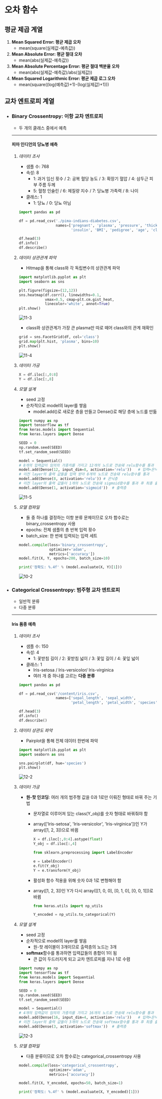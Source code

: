 # 오차 함수

## 평균 제곱 계열

1. **Mean Squared Error: 평균 제곱 오차**
   - mean(square(실제값-예측값))
2. **Mean Absolute Error: 평균 절대 오차**
   - mean(abs(실제값-예측값))
3. **Mean Absolute Percentage Error: 평균 절대 백분율 오차**
   - mean(abs(실제값-예측값)/abs(실제값))
4. **Mean Squared Logarithmic Error: 평균 제곱 로그 오차**
   - mean(square((log(예측값)+1)-(log(실제값)+1)))



## 교차 엔트로피 계열

- ### Binary Crossentropy: 이항 교차 엔트로피

  - 두 개의 클래스 중에서 예측

  ------

  #### 피마 인디언의 당뇨병 예측

  1. *데이터 조사*

     - 샘플 수: 768
     - 속성: 8
       - 1: 과거 임신 횟수 / 2: 공복 혈당 농도 / 3: 확장기 혈압 / 4: 삼두근 피부 주름 두께
       - 5: 혈청 인슐린 / 6: 체질량 지수 / 7: 당뇨병 가족력 / 8: 나이
     - 클래스: 1
       - 1: 당뇨 / 0: 당뇨 아님

     ```python
     import pandas as pd
     
     df = pd.read_csv('./pima-indians-diabetes.csv', 
                      names=['pregnant', 'plasma', 'pressure', 'thickness',
                             'insulin', 'BMI', 'pedigree', 'age', 'class'])
     
     df.head(3)
     df.info()
     df.describe()
     ```

  2. *데이터 상관관계 파악*

     - Hitmap을 통해 class와 각 독립변수의 상관관계 파악

     ```python
     import matplotlib.pyplot as plt
     import seaborn as sns
     
     plt.figure(figsize=(12,12))
     sns.heatmap(df.corr(), linewidths=0.1, 
                 vmax=0.5, cmap=plt.cm.gist_heat, 
                 linecolor='white', annot=True)
     plt.show()
     ```

     ![11-3]()

     - class와 상관관계가 가장 큰 plasma만 따로 떼어 class와의 관계 재확인

     ```python
     grid = sns.FacetGrid(df, col='class')
     grid.map(plt.hist, 'plasma', bins=10)
     plt.show()
     ```

     ![11-4]()

  3. *데이터 가공*

     ```python
     X = df.iloc[:,0:8]
     Y = df.iloc[:,8]
     ```

  4. *모델 설계*

     - seed 고정
     - 순차적으로 model의 layer를 쌓음
       - model.add()로 새로운 층을 만들고 Dense()로 해당 층에 노드를 만듦

     ```python
     import numpy as np
     import tensorflow as tf
     from keras.models import Sequential
     from keras.layers import Dense
     
     SEED = 0
     np.random.seed(SEED)
     tf.set_random_seed(SEED)
     
     model = Sequential()
     # 8개의 입력값이 임의의 가중치를 가지고 12개의 노드로 전송돼 relu함수를 통과 
     model.add(Dense(12, input_dim=8, activation='relu'))	# 입력+은닉층
     # 이전 layer의 출력 값들을 입력 받아 8개의 노드로 전송돼 relu함수를 통과
     model.add(Dense(8, activation='relu'))	# 은닉층
     # 이전 layer의 출력 값들이 1개의 노드로 전송돼 sigmoid함수를 통과 후 최종 출력
     model.add(Dense(1, activation='sigmoid'))	# 출력층
     ```

     ![11-5]()

  5. *모델 컴파일*

     - 둘 중 하나를 결정하는 이항 분류 문제이므로 오차 함수로는 binary_crossentropy 사용
     - epochs: 전체 샘플의 총 반복 입력 횟수
     - batch_size: 한 번에 입력되는 입력 세트

     ```python
     model.compile(loss='binary_crossentropy', 
                   optimizer='adam', 
                   metrics=['accuracy'])
     model.fit(X, Y, epochs=200, batch_size=10)
     
     print('정확도: %.4f' % (model.evaluate(X, Y)[1]))
     ```

     ![10-2]()

     

- ### Categorical Crossentropy: 범주형 교차 엔트로피

  - 일반적 분류
  - 다중 분류

  ------

  #### Iris 품종 예측

  1. *데이터 조사*

     - 샘플 수: 150
     - 속성: 4
       - 1: 꽃받침 길이 / 2: 꽃받침 넓이 / 3: 꽃잎 길이 / 4: 꽃잎 넓이
     - 클래스: 1
       - Iris-setosa / Iris-versicolor/ Iris-virginica
       - 여러 개 중 하나를 고르는 **다중 분류**

     ```python
     import pandas as pd
     
     df = pd.read_csv('/content/iris.csv', 
                      names=['sepal_length', 'sepal_width', 
                             'petal_length', 'petal_width', 'species'])
     
     df.head(3)
     df.info()
     df.describe()
     ```

  2. *데이터 상관도 파악*

     - Pairplot을 통해 전체 데이터 한번에 파악

     ```python
     import matplotlib.pyplot as plt
     import seaborn as sns
     
     sns.pairplot(df, hue='species')
     plt.show()
     ```

     ![12-2]()

  3. *데이터 가공*

     - **원-핫 인코딩**: 여러 개의 범주형 값을 0과 1로만 이뤄진 형태로 바꿔 주는 기법

       - 문자열로 이루어져 있는 class(Y_obj)를 숫자 형태로 바꿔줘야 함

       - array(['Iris-setosa', 'Iris-versicolor', 'Iris-virginica'])인 Y가 array([1, 2, 3])으로 바뀜

         ```python
         X = df.iloc[:,0:4].astype(float)
         Y_obj = df.iloc[:,4]
         
         from sklearn.preprocessing import LabelEncoder
         
         e = LabelEncoder()
         e.fit(Y_obj)
         Y = e.transform(Y_obj)
         ```

       - 활성화 함수 적용을 위해 숫자 0과 1로 변형해야 함

       - array([1, 2, 3])인 Y가 다시 array([[1, 0, 0], [0, 1, 0], [0, 0, 1]])로 바뀜

         ```python
         from keras.utils import np_utils
         
         Y_encoded = np_utils.to_categorical(Y)
         ```

  4. *모델 설계*

     - seed 고정
     - 순차적으로 model의 layer를 쌓음
       - 원-핫 레이블이 3개이므로 출력층의 노드는 3개
     - **softmax**함수를 통과하면 입력값들의 총합이 1이 됨
       - 큰 값이 두드러지게 되고 교차 엔트로피를 지나 1로 수렴

     ```python
     import numpy as np
     import tensorflow as tf
     from keras.models import Sequential
     from keras.layers import Dense
     
     SEED = 0
     np.random.seed(SEED)
     tf.set_random_seed(SEED)
     
     model = Sequential()
     # 4개의 입력값이 임의의 가중치를 가지고 16개의 노드로 전송돼 relu함수를 통과 
     model.add(Dense(16, input_dim=4, activation='relu'))	# 입력+은닉층
     # 이전 layer의 출력 값들이 3개의 노드로 전송돼 softmax함수를 통과 후 최종 출력
     model.add(Dense(3, activation='softmax'))	# 출력층
     ```

     ![12-3]()

  5. *모델 컴파일*

     - 다중 분류이므로 오차 함수로는 categorical_crossentropy 사용

     ```python
     model.compile(loss='categorical_crossentropy', 
                   optimizer='adam', 
                   metrics=['accuracy'])
     
     model.fit(X, Y_encoded, epochs=50, batch_size=1)
     
     print('정확도: %.4f' % (model.evaluate(X, Y_encoded)[1]))
     ```

